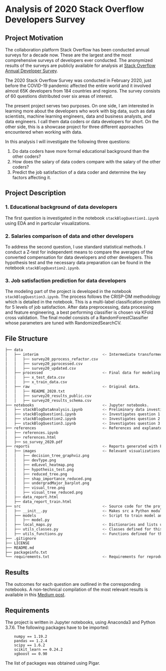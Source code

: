 # Analysis of 2020 Stack Overflow Developers Survey

## Project Motivation

The collaboration platform Stack Overflow has been conducted annual surveys for a decade now. These are the largest and the most comprehensive surveys of developers ever conducted. The anonymized results of the surveys are publicly available for analysis at [Stack Overflow Annual Developer Survey](https://insights.stackoverflow.com/survey).

The 2020 Stack Overflow Survey was conducted in February 2020, just before the COVID-19 pandemic affected the entire world and it involved almost 65K developers from 184 countries and regions. The survey consists of 60 questions distributed over six areas of interest.  

The present project serves two purposes. On one side, I am interested in learning more about the developers who work with big data, such as data scientists, machine learning engineers, data and business analysts, and data engineers. I call them data coders or data developers for short. On the other side, this is a showcase project for three different approaches encountered when working with data.

In this analysis I will investigate the following three questions:

1. Do data coders have more formal educational background than the other coders?  
2. How does the salary of data coders compare with the salary of the other coders?
3. Predict the job satisfaction of a data coder and determine the key factors affecting it.

## Project Description

### 1. Educational background of data developers

The first question is investigated in the notebook `stackBlogQuestion1.ipynb` using EDA and in particular visualizations.

### 2. Salaries comparison of data and other developers

To address the second question, I use standard statistical methods. I conduct a Z-test for independent means to compare the averages of the converted compensation for data developers and other developers. This hypothesis test and the necessary data preparation can be found in the notebook `stackBlogQuestion2.ipynb`.

### 3. Job satisfaction prediction for data developers

The modeling part of the project is developed in the notebook `stackBlogQuestion3.ipynb`.
The process follows the CRISP-DM methodology which is detailed in the notebook. This is a multi-label classification problem for 5 levels of job satisfaction. After data preprocessing, data processing and feature engineering, a best performing classifier is chosen via KFold cross validation. The final model consists of a RandomForestClassifier whose parameters are tuned with RandomizedSearchCV.

## File Structure
```bash
├── data
│   ├── interim                             <- Intermediate transformed data.
│   │   ├── survey20_pprocess_refactor.csv
│   │   ├── survey20_pprocessed.csv
│   │   ├── survey20_updated.csv
│   ├── processed                           <- Final data for modeling.
│   │   ├── x_test_data.csv  
│   │   ├── x_train_data.csv  
│   ├── raw                                 <- Original data.
│   │   ├── README_2020.txt  
│   │   ├── survey20_results_public.csv    
│   │   ├── survey20_results_schema.csv
├── notebooks                               <- Jupyter notebooks.
│   ├── stackBlogDataAnalysis.ipynb         <- Preliminary data investigation.
│   ├── stackBlogQuestion1.ipynb            <- Investigates question 1.
│   ├── stackBlogQuestion2.ipynb            <- Investigates question 2.
│   ├── stackBlogQuestion3.ipynb            <- Investigates question 3.
├── references                              <- References and explanatory files.
│   ├── references.ipynb
│   ├── references.html
│   ├── so_survey_2020.pdf
├── reports                                 <- Reports generated with Profiling.
│   ├── images                              <- Relevant visualizations.
│   │   ├── decision_tree_graphviz.png
│   │   ├── devType.png                     
│   │   ├── edLevel_heatmap.png
│   │   ├── hypothesis_test.png
│   │   ├── reduced_tree.png
│   │   ├── shap_importance_reduced.png
│   │   ├── undergradMajor_barplot.png
│   │   ├── visual_tree.png
│   │   ├── visual_tree_reduced.png
│   ├── data_report.html
│   ├── data_report_train.html
├── src                                     <- Source code for the project.
│   ├── __init__.py                         <- Makes src a Python module.
│   ├── models                              <- Script to train model and make predictions.
│   │   ├── model.py
│   ├── local_maps.py                       <- Dictionaries and lists used in project.
│   ├── utils_classes.py                    <- Classes defined for this project.
│   ├── utils_functions.py                  <- Functions defined for this project.
├── .gitignore
├── LICENSE  
├── README.md  
├── packageinfo.txt
└── requirements.txt                        <- Requirements for reproducing the environment.
```
## Results

The outcomes for each question are outlined in the corresponding notebooks. A non-technical compilation of the most relevant results is available in this [Medium post](https://medium.com/@silviaonofrei/who-are-the-data-professionals-b81456dac51b).

## Requirements

The project is written in Jupyter notebooks, using Anaconda3 and Python 3.7.6. The following packages have to be imported:  

        numpy == 1.19.2  
        pandas == 1.2.4  
        scipy == 1.6.2  
        scikit_learn == 0.24.2  
        xgboost == 0.90  

The list of packages was obtained using Pigar.
